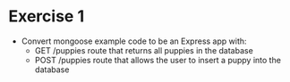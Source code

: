 # Exercise 1

- Convert mongoose example code to be an Express app with:
  - GET /puppies route that returns all puppies in the database
  - POST /puppies route that allows the user to insert a puppy into the database
